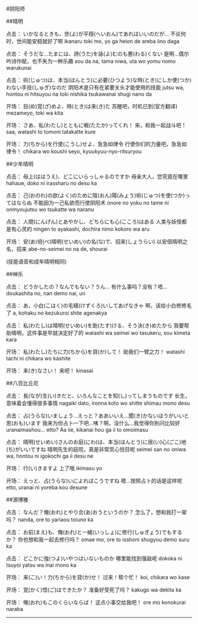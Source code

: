 
#阴阳师

##晴明

点击：
いかなるときも、世(よ)が平穏(へいおん)であればいいのだが…
不论何时，世间能安稳就好了啊
ikanaru toki mo, yo ga heion de areba iino daga

点击：
そうだな…たまには、詩(うた)を詠(よ)むのも悪(わる)くない
是啊…偶尔吟诗作赋，也不失为一种乐趣
sou da na, tama niwa, uta wo yomu nomo warukunai

点击：
術(じゅつ)は、本当(ほんとう)に必要(ひつよう)な時(とき)にしか使(つか)わない手技(しゅぎ)なのだ
阴阳术是只有在紧要关头才能使用的技能
jutsu wa, hontou ni hitsuyou na toki nishika tsukawanai shugi nano da

开场：
目(め)覚(ざ)めよ、時(とき)は来(き)た
苏醒吧，时机已到(官方翻译)
mezameyo, toki wa kita

开场：
さあ、私(わたし)とともに戦(たたか)ってくれ！
来，和我一起战斗吧！
saa, watashi to tomoni tatakatte kure

开场：
力(ちから)を行使(こうし)せよ、急急如律令
行使你们的力量吧，急急如律令！
chikara wo koushi seyo, kyuukyuu-nyo-ritsuryou

##少年晴明

点击：
母上(ははうえ)、どこにいらっしゃるのですか
母亲大人，您究竟在哪里
hahaue, doko ni irassharu no desu ka

点击：
己(おのれ)の欲(よく)のために陰(おん)陽(みょう)術(じゅつ)を使(つか)ってはならぬ
不能因为一己私欲而行使阴阳术
onore no yoku no tame ni onmyoujutsu wo tsukatte wa naranu

点击：
人間(にんげん)とあやかし、どちらにも心(こころ)はある
人类与妖怪都是有心灵的
ningen to ayakashi, dochira nimo kokoro wa aru

开场：
安(あ)倍(べ)晴明(せいめい)の名(な)で、招来(しょうらい)
以安倍晴明之名，招来
abe-no-seimei no na de, shourai

(技能语音和成年晴明相同)


##神乐

点击：
どうかしたの？なんでもない？うん…
有什么事吗？没有？唔…
doukashita no, nan demo nai, un

点击：
あ、小白(こはく)の毛繕(けずくろ)いしてあげなきゃ
啊，该给小白修修毛了
a, kohaku no kezukuroi shite agenakya

点击：
私(わたし)は晴明(せいめい)を助(たす)ける、そう決(き)めたから
我要帮助晴明，这件事是早就决定好了的
watashi wa seimei wo tasukeru, sou kimeta kara

开场：
私(わたし)たちに力(ちから)を貸(か)して！
助我们一臂之力！
watashi tachi ni chikara wo kashite

开场：
来(き)なさい！
来吧！
kinasai

##八百比丘尼

点击：
長(なが)生(い)きだと、いろんなことを知(し)ってしまうものです
长生，意味着会懂得很多事情
nagaiki dato, ironna koto wo shitte shimau mono desu

点击：
占(うらな)いましょう…えっと？ああいいえ…聞(き)かないほうがいいと思(おも)います
我来为你占卜一下吧…咦？啊，没什么…我觉得你别问比较好
uranaimashou... etto? Aa iie, kikanai hou ga ii to omoimasu

点击：
晴明(せいめい)さんのお庭(にわ)は、本当(ほんとう)に居(い)心(ごこ)地(ち)がいいですね
晴明先生的庭院，真是非常赏心悦目呢
seimei san no oniwa wa, hontou ni igokochi ga ii desu ne

开场：
行(い)きますよ
上了哦
ikimasu yo

开场：
えっと、占(うらな)いによればこうですね
嗯…按照占卜的话是这样呢
etto, uranai ni yoreba kou desune

##源博雅

点击：
なんだ？俺(おれ)とやり合(あ)おうというのか？
怎么了，想和我打一架吗？
nanda, ore to yariaou toiuno ka

点击：
お前(まえ)も、俺(おれ)と一緒(いっしょ)に修行(しゅぎょう)でもするか？
你也想和我一起去修行吗？
omae mo, ore to isshoni shugyou demo suru ka

点击：
どこかに強(つよ)いやつはいないものか
哪里能找到强敌呢
dokoka ni tsuyoi yatsu wa inai mono ka

开场：
来(こ)い！力(ちから)を貸(か)せ！
过来！帮个忙！
koi, chikara wo kase

开场：
覚(かく)悟(ご)はできたか？
准备好受死了吗？
kakugo wa dekita ka

开场：
俺(おれ)もこのくらいならば！
这点小事交给我吧！
ore mo konokurai naraba


---